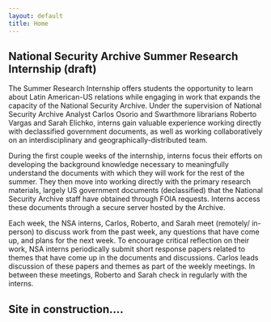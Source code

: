 ```yaml
---
layout: default
title: Home
---
```

## National Security Archive Summer Research Internship (draft)

The Summer Research Internship offers students the opportunity to learn about Latin American-US relations while engaging in work that expands the capacity of the National Security Archive. Under the supervision of National Security Archive Analyst Carlos Osorio and Swarthmore librarians Roberto Vargas and Sarah Elichko, interns gain valuable experience working directly with declassified government documents, as well as working collaboratively on an interdisciplinary and geographically-distributed team.

During the first couple weeks of the internship, interns focus their efforts on developing the background knowledge necessary to meaningfully understand the documents with which they will work for the rest of the summer.  They then move into working directly with the primary research materials, largely US government documents (declassified) that the National Security Archive staff have obtained through FOIA requests. Interns access these documents through a secure server hosted by the Archive.

Each week, the NSA interns, Carlos, Roberto, and Sarah meet (remotely/ in-person) to discuss work from the past week, any questions that have come up, and plans for the next week. To encourage critical reflection on their work, NSA interns periodically submit short response papers related to themes that have come up in the documents and discussions. Carlos leads discussion of these papers and themes as part of the weekly meetings. In between these meetings, Roberto and Sarah check in regularly with the interns.

## Site in construction....
